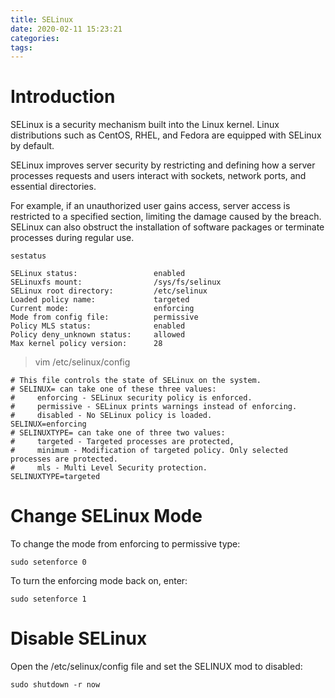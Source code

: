 ```yaml
---
title: SELinux
date: 2020-02-11 15:23:21
categories:
tags:
---
```

# Introduction
SELinux is a security mechanism built into the Linux kernel. Linux distributions such as CentOS, RHEL, and Fedora are equipped with SELinux by default.

SELinux improves server security by restricting and defining how a server processes requests and users interact with sockets, network ports, and essential directories.

For example, if an unauthorized user gains access, server access is restricted to a specified section, limiting the damage caused by the breach. SELinux can also obstruct the installation of software packages or terminate processes during regular use.

<!--more-->

```
sestatus

SELinux status:                 enabled
SELinuxfs mount:                /sys/fs/selinux
SELinux root directory:         /etc/selinux
Loaded policy name:             targeted
Current mode:                   enforcing
Mode from config file:          permissive
Policy MLS status:              enabled
Policy deny_unknown status:     allowed
Max kernel policy version:      28
```

> vim /etc/selinux/config

```
# This file controls the state of SELinux on the system.
# SELINUX= can take one of these three values:
#     enforcing - SELinux security policy is enforced.
#     permissive - SELinux prints warnings instead of enforcing.
#     disabled - No SELinux policy is loaded.
SELINUX=enforcing
# SELINUXTYPE= can take one of three two values:
#     targeted - Targeted processes are protected,
#     minimum - Modification of targeted policy. Only selected processes are protected. 
#     mls - Multi Level Security protection.
SELINUXTYPE=targeted
```

# Change SELinux Mode

To change the mode from enforcing to permissive type:

`sudo setenforce 0`

To turn the enforcing mode back on, enter:

`sudo setenforce 1`

# Disable SELinux
Open the /etc/selinux/config file and set the SELINUX mod to disabled:
```
sudo shutdown -r now
```



